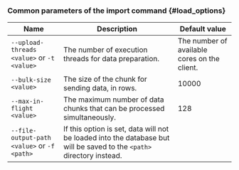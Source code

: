 ### Common parameters of the import command {#load_options}

| Name                            | Description                                                                                                                   | Default value                        |
|----------------------------------------|---------------------------------------------------------------------------------------------------------------------------------------|--------------------------------------|
| `--upload-threads <value>` or `-t <value>` | The number of execution threads for data preparation.                                                                                 | The number of available cores on the client.  |
| `--bulk-size <value>`                  | The size of the chunk for sending data, in rows.                                                                                       | 10000                               |
| `--max-in-flight <value>`              | The maximum number of data chunks that can be processed simultaneously.                                                                | 128                                  |
| `--file-output-path <value>` or `-f <path>` | If this option is set, data will not be loaded into the database but will be saved to the `<path>` directory instead.                                                                |                                   |
